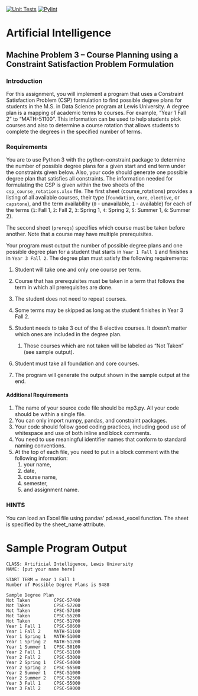 [![Unit Tests](https://github.com/amajor/artificial-intelligence-machine-problem-3/actions/workflows/python-test.yml/badge.svg)](https://github.com/amajor/artificial-intelligence-machine-problem-2/actions/workflows/python-test.yml)
[![Pylint](https://github.com/amajor/artificial-intelligence-machine-problem-3/actions/workflows/pylint.yml/badge.svg)](https://github.com/amajor/artificial-intelligence-machine-problem-2/actions/workflows/pylint.yml)

# Artificial Intelligence 
## Machine Problem 3 – Course Planning using a Constraint Satisfaction Problem Formulation

### Introduction
For this assignment, you will implement a program that uses a Constraint Satisfaction Problem (CSP) formulation to find 
possible degree plans for students in the M.S. in Data Science program at Lewis University. A degree plan is a mapping 
of academic terms to courses. For example, “Year 1 Fall 2” to “MATH-51100”. This information can be used to help 
students pick courses and also to determine a course rotation that allows students to complete the degrees in the 
specified number of terms.

### Requirements
You are to use Python 3 with the python-constraint package to determine the number of possible degree plans for a given 
start and end term under the constraints given below. Also, your code should generate one possible degree plan that 
satisfies all constraints. The information needed for formulating the CSP is given within the two sheets of the 
`csp_course_rotations.xlsx` file. The first sheet (course_rotations) provides a listing of all available courses, their 
type (`foundation`, `core`, `elective`, or `capstone`), and the term availability (`0` - unavailable, `1` - available) 
for each of the terms (`1`: Fall 1, `2`: Fall 2, `3`: Spring 1, `4`: Spring 2, `5`: Summer 1, `6`: Summer 2). 

The second sheet (`prereqs`) specifies which course must be taken before another. Note that a course may have multiple 
prerequisites.

Your program must output the number of possible degree plans and one possible degree plan for a student that starts in 
`Year 1 Fall 1` and finishes in `Year 3 Fall 2`. The degree plan must satisfy the following requirements:

1. Student will take one and only one course per term.
2. Course that has prerequisites must be taken in a term that follows the term in which all prerequisites are done.
3. The student does not need to repeat courses.
4. Some terms may be skipped as long as the student finishes in Year 3 Fall 2.
5. Student needs to take 3 out of the 8 elective courses. It doesn’t matter which ones are included in the degree plan. 
   1. Those courses which are not taken will be labeled as “Not Taken” (see sample output).
6. Student must take all foundation and core courses.

7. The program will generate the output shown in the sample output at the end.

#### Additional Requirements

1. The name of your source code file should be mp3.py. All your code should be within a single file.
2. You can only import numpy, pandas, and constraint packages.
3. Your code should follow good coding practices, including good use of whitespace and use of both inline and block comments.
4. You need to use meaningful identifier names that conform to standard naming conventions.
5. At the top of each file, you need to put in a block comment with the following information: 
   1. your name, 
   2. date, 
   3. course name, 
   4. semester, 
   5. and assignment name.

### HINTS

You can load an Excel file using pandas’ pd.read_excel function. The sheet is specified by the sheet_name attribute.

# Sample Program Output
```
CLASS: Artificial Intelligence, Lewis University 
NAME: [put your name here]

START TERM = Year 1 Fall 1
Number of Possible Degree Plans is 9488

Sample Degree Plan
Not Taken         CPSC-57400
Not Taken         CPSC-57200
Not Taken         CPSC-57100
Not Taken         CPSC-55200
Not Taken         CPSC-51700
Year 1 Fall 1     CPSC-50600
Year 1 Fall 2     MATH-51100
Year 1 Spring 1   MATH-51000
Year 1 Spring 2   MATH-51200
Year 1 Summer 1   CPSC-50100
Year 2 Fall 1     CPSC-51100
Year 2 Fall 2     CPSC-53000
Year 2 Spring 1   CPSC-54000
Year 2 Spring 2   CPSC-55500
Year 2 Summer 1   CPSC-51000
Year 2 Summer 2   CPSC-52500
Year 3 Fall 1     CPSC-55000
Year 3 Fall 2     CPSC-59000
```
